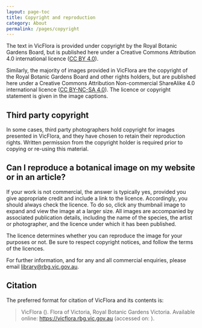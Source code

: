 ```yaml
---
layout: page-toc
title: Copyright and reproduction
category: About
permalink: /pages/copyright
---
```


The text in VicFlora is provided under copyright by the Royal Botanic Gardens Board, but is published here under a Creative Commons Attribution 4.0 international licence ([CC BY 4.0](https://creativecommons.org/licenses/by/4.0/)). 

Similarly, the majority of images provided in VicFlora are the copyright of the Royal Botanic Gardens Board and other rights holders, but are published here under a Creative Commons Attribution Non-commercial ShareAlike 4.0 international licence ([CC BY-NC-SA 4.0](https://creativecommons.org/licenses/by-nc-sa/4.0/)). The licence or copyright statement is given in the image captions.

## Third party copyright

In some cases, third party photographers hold copyright for images presented in VicFlora, and they have chosen to retain their reproduction rights. Written permission from the copyright holder is required prior to copying or re-using this material.

## Can I reproduce a botanical image on my website or in an article?

If your work is not commercial, the answer is typically yes, provided you give appropriate credit and include a link to the licence. Accordingly, you should always check the licence. To do so, click any thumbnail image to expand and view the image at a larger size. All images are accompanied by associated publication details, including the name of the species, the artist or photographer, and the licence under which it has been published. 

The licence determines whether you can reproduce the image for your purposes or not. Be sure to respect copyright notices, and follow the terms of the licences.

For further information, and for any and all commercial enquiries, please email library@rbg.vic.gov.au.

## Citation

The preferred format for citation of VicFlora and its contents is:

> VicFlora (<current-year-component></current-year-component>). Flora of Victoria, Royal Botanic Gardens Victoria. Available online: https://vicflora.rbg.vic.gov.au (accessed on: <current-date-component></current-date-component>).
